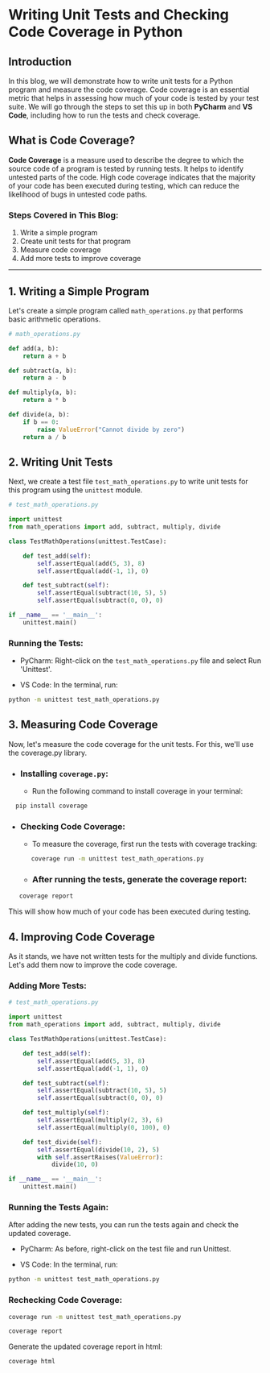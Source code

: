 # Writing Unit Tests and Checking Code Coverage in Python

## Introduction
In this blog, we will demonstrate how to write unit tests for a Python program and measure the code coverage. Code coverage is an essential metric that helps in assessing how much of your code is tested by your test suite. We will go through the steps to set this up in both **PyCharm** and **VS Code**, including how to run the tests and check coverage.

## What is Code Coverage?
**Code Coverage** is a measure used to describe the degree to which the source code of a program is tested by running tests. It helps to identify untested parts of the code. High code coverage indicates that the majority of your code has been executed during testing, which can reduce the likelihood of bugs in untested code paths.

### Steps Covered in This Blog:
1. Write a simple program
2. Create unit tests for that program
3. Measure code coverage
4. Add more tests to improve coverage

---

## 1. Writing a Simple Program

Let's create a simple program called `math_operations.py` that performs basic arithmetic operations.

```python
# math_operations.py

def add(a, b):
    return a + b

def subtract(a, b):
    return a - b

def multiply(a, b):
    return a * b

def divide(a, b):
    if b == 0:
        raise ValueError("Cannot divide by zero")
    return a / b
```
## 2. Writing Unit Tests

Next, we create a test file `test_math_operations.py` to write unit tests for this program using the `unittest` module.
```python
# test_math_operations.py

import unittest
from math_operations import add, subtract, multiply, divide

class TestMathOperations(unittest.TestCase):

    def test_add(self):
        self.assertEqual(add(5, 3), 8)
        self.assertEqual(add(-1, 1), 0)

    def test_subtract(self):
        self.assertEqual(subtract(10, 5), 5)
        self.assertEqual(subtract(0, 0), 0)

if __name__ == '__main__':
    unittest.main()

```

### Running the Tests:

- PyCharm: Right-click on the `test_math_operations.py` file and select Run 'Unittest'.

- VS Code: In the terminal, run:

```bash
python -m unittest test_math_operations.py

```
## 3. Measuring Code Coverage
Now, let's measure the code coverage for the unit tests. For this, we'll use the coverage.py library.

- ### Installing `coverage.py`:
  - Run the following command to install coverage in your terminal:
```bash
  pip install coverage
```
  
- ### Checking Code Coverage:
  - To measure the coverage, first run the tests with coverage tracking:
  ```bash
     coverage run -m unittest test_math_operations.py
   ```
  - ### After running the tests, generate the coverage report:

 ```bash
    coverage report
   ```

This will show how much of your code has been executed during testing.

## 4. Improving Code Coverage
As it stands, we have not written tests for the multiply and divide functions. Let's add them now to improve the code coverage.

### Adding More Tests:
```python
# test_math_operations.py

import unittest
from math_operations import add, subtract, multiply, divide

class TestMathOperations(unittest.TestCase):

    def test_add(self):
        self.assertEqual(add(5, 3), 8)
        self.assertEqual(add(-1, 1), 0)

    def test_subtract(self):
        self.assertEqual(subtract(10, 5), 5)
        self.assertEqual(subtract(0, 0), 0)

    def test_multiply(self):
        self.assertEqual(multiply(2, 3), 6)
        self.assertEqual(multiply(0, 100), 0)

    def test_divide(self):
        self.assertEqual(divide(10, 2), 5)
        with self.assertRaises(ValueError):
            divide(10, 0)

if __name__ == '__main__':
    unittest.main()
```

### Running the Tests Again:
After adding the new tests, you can run the tests again and check the updated coverage.

  - PyCharm: As before, right-click on the test file and run Unittest.

  - VS Code: In the terminal, run:

```bash
python -m unittest test_math_operations.py
```

### Rechecking Code Coverage:

```bash
coverage run -m unittest test_math_operations.py

```
```bash
coverage report

```
Generate the updated coverage report in html:

```bash
coverage html

```



